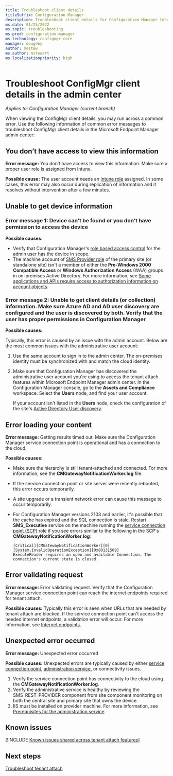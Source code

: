```yaml
---
title: Troubleshoot client details
titleSuffix: Configuration Manager
description: Troubleshoot client details for Configuration Manager tenant attach
ms.date: 01/25/2022
ms.topic: troubleshooting
ms.prod: configuration-manager
ms.technology: configmgr-core
manager: dougeby
author: mestew
ms.author: mstewart
ms.localizationpriority: high
---
```


# Troubleshoot ConfigMgr client details in the admin center
<!--6374854, 6521921-->
*Applies to: Configuration Manager (current branch)*

When viewing the ConfigMgr client details, you may run across a common error. Use the following information of common error messages to troubleshoot ConfigMgr client details in the Microsoft Endpoint Manager admin center:

## <a name="bkmk_intune"></a> You don’t have access to view this information
<!--7980141-->
**Error message:** You don’t have access to view this information. Make sure a proper user role is assigned from Intune.

**Possible cause:** The user account needs an [Intune role](../../intune/fundamentals/role-based-access-control.md) assigned. In some cases, this error may also occur during replication of information and it resolves without intervention after a few minutes.

## <a name="bkmk_noinfo"></a> Unable to get device information

### Error message 1: Device can't be found or you don't have permission to access the device

**Possible causes**:

- Verify that Configuration Manager's [role based access control](../core/understand/fundamentals-of-role-based-administration.md) for the admin user has the device in scope.
- The machine account of [SMS Provider role](../core/plan-design/hierarchy/plan-for-the-sms-provider.md) of the primary site (or standalone site) isn't a member of either the **Pre-Windows 2000 Compatible Access** or **Windows Authorization Access** (WAA) groups in on-premises Active Directory. For more information, see [Some applications and APIs require access to authorization information on account objects](/troubleshoot/windows-server/identity/apps-apis-require-access).

### Error message 2: Unable to get client details (or collection) information. Make sure Azure AD and AD user discovery are configured and the user is discovered by both. Verify that the user has proper permissions in Configuration Manager

**Possible causes:**

Typically, this error is caused by an issue with the admin account. Below are the most common issues with the administrative user account:

1. Use the same account to sign in to the admin center. The on-premises identity must be synchronized with and match the cloud identity.
1. Make sure that Configuration Manager has discovered the administrative user account you're using to access the tenant attach features within Microsoft Endpoint Manager admin center. In the Configuration Manager console, go to the **Assets and Compliance** workspace. Select the **Users** node, and find your user account.

    If your account isn't listed in the **Users** node, check the configuration of the site's [Active Directory User discovery](../core/servers/deploy/configure/about-discovery-methods.md#bkmk_aboutUser).


## <a name="bkmk_timeout"></a> Error loading your content

**Error message:** Getting results timed out. Make sure the Configuration Manager service connection point is operational and has a connection to the cloud. <!-- 8974697 -->

**Possible causes**:

- Make sure the hierarchy is still tenant-attached and connected. For more information, see the **CMGatewayNotificationWorker.log** file.
- If the service connection point or site server were recently rebooted, this error occurs temporarily.
- A site upgrade or a transient network error can cause this message to occur temporarily.
- For Configuration Manager versions 2103 and earlier, it's possible that the cache has expired and the SQL connection is stale. Restart **SMS_Executive** service on the machine running the [service connection point (SCP)](../core/servers/deploy/configure/about-the-service-connection-point.md) role if you see errors similar to the following in the SCP's **CMGatewayNotificationWorker.log**: <!--10380979-->
      
    ```text
    [Critical][CMGatewayNotificationWorker][0][System.InvalidOperationException][0x80131509]
    ExecuteReader requires an open and available Connection. The connection's current state is closed.
    ```

## <a name="bkmk_firewall"></a> Error validating request

**Error message:** Error validating request. Verify that the Configuration Manager service connection point can reach the internet endpoints required for tenant attach.

**Possible causes:** Typically this error is seen when URLs that are needed by tenant attach are blocked. If the service connection point can't access the needed internet endpoints, a validation error will occur. For more information, see [Internet endpoints](prerequisites.md#internet-endpoints).

## <a name="bkmk_1603"></a> Unexpected error occurred

**Error message:** Unexpected error occurred

**Possible causes:** Unexpected errors are typically caused by either [service connection point](../core/servers/deploy/configure/about-the-service-connection-point.md), [administration service](../develop/adminservice/overview.md), or connectivity issues.

1. Verify the service connection point has connectivity to the cloud using the **CMGatewayNotificationWorker.log**.
1. Verify the administrative service is healthy by reviewing the SMS_REST_PROVIDER component from site component monitoring on both the central site and primary site that owns the device.
1. IIS must be installed on provider machine. For more information, see [Prerequisites for the administration service](../develop/adminservice/overview.md#prerequisites).


## Known issues

[!INCLUDE [Known issues shared across tenant attach features](includes/known-issues-shared.md)]

## Next steps

[Troubleshoot tenant attach](troubleshoot.md)
